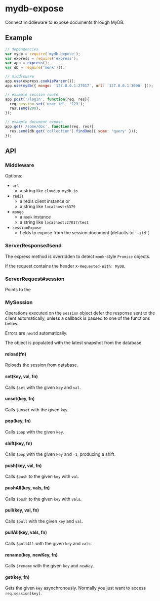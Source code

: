 # mydb-expose

  Connect middleware to expose documents through MyDB.

## Example

```js
// dependencies
var mydb = require('mydb-expose');
var express = require('express');
var app = express();
var db = require('monk')():

// middleware
app.use(express.cookieParser());
app.use(mydb({ mongo: '127.0.0.1:27017', url: '127.0.0.1:3000' }));

// example session route
app.post('/login', function(req, res){
  req.session.set('user_id', '123');
  res.send(200);
});

// example document expose
app.get('/some/doc', function(req, res){
  res.send(db.get('collection').findOne({ some: 'query' }));
});
```

## API

### Middleware

  Options:
  
  - `url`
    - a string like `cloudup.mydb.io`
  - `redis`
    - a redis client instance or
    - a string like `localhost:6379`
  - `mongo`
    - a `monk` instance
    - a string like `localhost:27017/test`
  - `sessionExpose`
    - fields to expose from the session document (defaults to `'-sid'`)

### ServerResponse#send

  The express method is overridden to detect `monk`-style `Promise` 
  objects.

  If the request contains the header `X-Requested-With: MyDB`.

### ServerRequest#session

  Points to the 

### MySession

  Operations executed on the `session` object defer the response sent to
  the client automatically, unless a callback is passed to one of the
  functions below.

  Errors are `next`d automatically.

  The object is populated with the latest snapshot from the database.

#### reload(fn)

  Reloads the session from database.

#### set(key, val, fn)

  Calls `$set` with the given `key` and `val`.

#### unset(key, fn)

  Calls `$unset` with the given `key`.

#### pop(key, fn)

  Calls `$pop` with the given `key`.

#### shift(key, fn)

  Calls `$pop` with the given `key` and `-1`, producing a shift.

#### push(key, val, fn)

  Calls `$push` to the given `key` with `val`.

#### pushAll(key, vals, fn)

  Calls `$push` to the given `key` with `vals`.

#### pull(key, val, fn)

  Calls `$pull` with the given `key` and `val`.

#### pullAll(key, vals, fn)

  Calls `$pullAll` with the given `key` and `vals`.

#### rename(key, newKey, fn)

  Calls `$rename` with the given `key` and `newKey`.

#### get(key, fn)

  Gets the given `key` asynchronously. Normally you just want to access
  `req.session[key]`.
